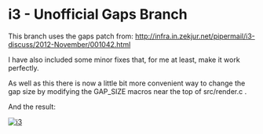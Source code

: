 i3 - Unofficial Gaps Branch
===========================

This branch uses the gaps patch from:
http://infra.in.zekjur.net/pipermail/i3-discuss/2012-November/001042.html

I have also included some minor fixes that, for me at least, make it work perfectly.

As well as this there is now a little bit more convenient way to change the gap size by
modifying the GAP_SIZE macros near the top of src/render.c .



And the result:

[![i3](http://devthe.com/files/i3.png "i3")](http://devthe.com/files/i3demo.webm)

